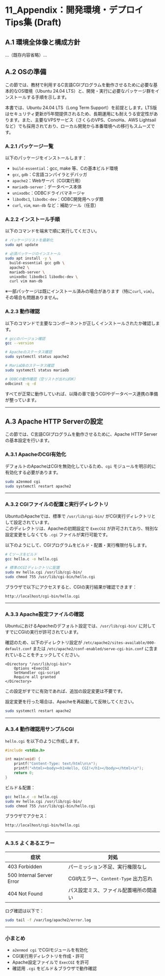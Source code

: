 # 11_Appendix：開発環境・デプロイTips集 (Draft)

## A.1 環境全体像と構成方針

...（既存内容省略）...

## A.2 OSの準備

この節では、教材で利用するC言語CGIプログラムを動作させるために必要な基本的なOS環境（Ubuntu 24.04 LTS）と、開発・実行に必要なパッケージ群をインストールする手順を示します。

本書では、Ubuntu 24.04 LTS（Long Term Support）を前提とします。LTS版はセキュリティ更新が5年間提供されるため、長期運用にも耐えうる安定性があります。また、主要なVPSサービス（さくらのVPS、ConoHa、AWS Lightsailなど）でも採用されており、ローカル開発から本番環境への移行もスムーズです。

### A.2.1 パッケージ一覧
以下のパッケージをインストールします：

- `build-essential`：gcc, make 等、Cの基本ビルド環境
- `gcc`, `gdb`：C言語コンパイラとデバッガ
- `apache2`：Webサーバ（CGI実行用）
- `mariadb-server`：データベース本体
- `unixodbc`：ODBCドライバマネージャ
- `libodbc1`, `libodbc-dev`：ODBC開発用ヘッダ類
- `curl`, `vim`, `man-db` など：補助ツール（任意）

### A.2.2 インストール手順
以下のコマンドを端末で順に実行してください。

```bash
# パッケージリストを最新化
sudo apt update

# 必須パッケージのインストール
sudo apt install -y \
  build-essential gcc gdb \
  apache2 \
  mariadb-server \
  unixodbc libodbc1 libodbc-dev \
  curl vim man-db
```

※一部パッケージは既にインストール済みの場合があります（特に`curl`, `vim`）。その場合も問題ありません。

### A.2.3 動作確認
以下のコマンドで主要なコンポーネントが正しくインストールされたか確認します。

```bash
# gccのバージョン確認
gcc --version

# Apacheのステータス確認
sudo systemctl status apache2

# MariaDBのステータス確認
sudo systemctl status mariadb

# ODBCの動作確認（空リストが出ればOK）
odbcinst -q -d
```

すべてが正常に動作していれば、以降の章で扱うCGIやデータベース連携の準備が整っています。

---


## A.3 Apache HTTP Serverの設定

この節では、C言語CGIプログラムを動作させるために、Apache HTTP Server の基本設定を行います。

### A.3.1 ApacheのCGI有効化

デフォルトのApacheはCGIを無効化しているため、`cgi` モジュールを明示的に有効化する必要があります。

```bash
sudo a2enmod cgi
sudo systemctl restart apache2
```

---


### A.3.2 CGIファイルの配置と実行ディレクトリ

UbuntuのApacheでは、標準で `/usr/lib/cgi-bin/` がCGI実行ディレクトリとして設定されています。  
このディレクトリは、Apacheの初期設定で `ExecCGI` が許可されており、特別な設定変更をしなくても `.cgi` ファイルが実行可能です。

以下のようにして、CGIプログラムをビルド・配置・実行権限付与します。

```bash
# Cソースをビルド
gcc hello.c -o hello.cgi

# 標準のCGIディレクトリに配置
sudo mv hello.cgi /usr/lib/cgi-bin/
sudo chmod 755 /usr/lib/cgi-bin/hello.cgi
```

ブラウザで以下にアクセスすると、CGIの実行結果が確認できます：

```
http://localhost/cgi-bin/hello.cgi
```

---


### A.3.3 Apache設定ファイルの確認

UbuntuにおけるApacheのデフォルト設定では、`/usr/lib/cgi-bin/` に対してすでにCGIの実行が許可されています。

確認のため、以下のディレクトリ設定が `/etc/apache2/sites-available/000-default.conf` または `/etc/apache2/conf-enabled/serve-cgi-bin.conf` に含まれていることをチェックしてください。

```apacheconf
<Directory "/usr/lib/cgi-bin">
    Options +ExecCGI
    SetHandler cgi-script
    Require all granted
</Directory>
```

この設定がすでに有効であれば、追加の設定変更は不要です。

設定変更を行った場合は、Apacheを再起動して反映してください。

```bash
sudo systemctl restart apache2
```


---


### A.3.4 動作確認用サンプルCGI

`hello.cgi` を以下のように作成します。

```c
#include <stdio.h>

int main(void) {
    printf("Content-Type: text/html\n\n");
    printf("<html><body><h1>Hello, CGI!</h1></body></html>\n");
    return 0;
}
```

ビルド＆配置：

```bash
gcc hello.c -o hello.cgi
sudo mv hello.cgi /usr/lib/cgi-bin/
sudo chmod 755 /usr/lib/cgi-bin/hello.cgi
```

ブラウザでアクセス：

```
http://localhost/cgi-bin/hello.cgi
```


---

### A.3.5 よくあるエラー

| 症状 | 対処 |
|------|------|
| 403 Forbidden | パーミッション不足、実行権限なし |
| 500 Internal Server Error | CGI内エラー、`Content-Type` 出力忘れ |
| 404 Not Found | パス設定ミス、ファイル配置場所の間違い |

ログ確認は以下で：

```bash
sudo tail -f /var/log/apache2/error.log
```

---

### 小まとめ

- `a2enmod cgi` でCGIモジュールを有効化
- CGI実行用ディレクトリを作成・許可
- Apache設定ファイルで `ExecCGI` を許可
- 確認用 `.cgi` をビルド＆ブラウザで動作確認

